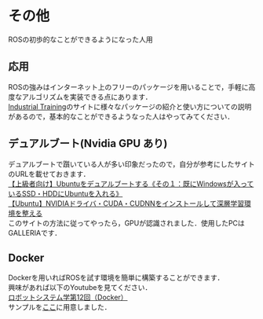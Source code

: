 # その他

ROSの初歩的なことができるようになった人用

## 応用

ROSの強みはインターネット上のフリーのパッケージを用いることで，手軽に高度なアルゴリズムを実装できる点にあります．  
[Industrial Training](https://industrial-training-jp.readthedocs.io/ja/latest/index.html)のサイトに様々なパッケージの紹介と使い方についての説明があるので，基本的なことができるようなった人はやってみてください．

## デュアルブート(Nvidia GPU あり)
デュアルブートで躓いている人が多い印象だったので，自分が参考にしたサイトのURLを載せておきます．  
[【上級者向け】Ubuntuをデュアルブートする《その１：既にWindowsが入っているSSD・HDDにUbuntuを入れる》](https://guminote.sakura.ne.jp/archives/233)  
[【Ubuntu】NVIDIAドライバ・CUDA・CUDNNをインストールして深層学習環境を整える](https://guminote.sakura.ne.jp/archives/328)  
このサイトの方法に従ってやったら，GPUが認識されました．使用したPCはGALLERIAです．

## Docker
Dockerを用いればROSを試す環境を簡単に構築することができます．  
興味があれば以下のYoutubeを見てください．  
[ロボットシステム学第12回（Docker）](https://www.youtube.com/watch?v=Utvf4YmMJpk&list=PLbUh9y6MXvjdIB5A9uhrZVrhAaXc61Pzz&index=16)  
サンプルを[ここ](https://github.com/tomson784/ros_tutorial)に用意しました．
